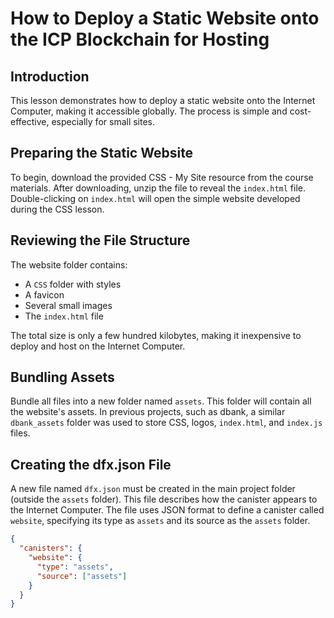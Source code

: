 # How to Deploy a Static Website onto the ICP Blockchain for Hosting

## Introduction

This lesson demonstrates how to deploy a static website onto the Internet Computer, making it accessible globally. The process is simple and cost-effective, especially for small sites.

## Preparing the Static Website

To begin, download the provided CSS - My Site resource from the course materials. After downloading, unzip the file to reveal the `index.html` file. Double-clicking on `index.html` will open the simple website developed during the CSS lesson.

## Reviewing the File Structure

The website folder contains:

- A `CSS` folder with styles
- A favicon
- Several small images
- The `index.html` file

The total size is only a few hundred kilobytes, making it inexpensive to deploy and host on the Internet Computer.

## Bundling Assets

Bundle all files into a new folder named `assets`. This folder will contain all the website's assets. In previous projects, such as dbank, a similar `dbank_assets` folder was used to store CSS, logos, `index.html`, and `index.js` files.

## Creating the dfx.json File

A new file named `dfx.json` must be created in the main project folder (outside the `assets` folder). This file describes how the canister appears to the Internet Computer. The file uses JSON format to define a canister called `website`, specifying its type as `assets` and its source as the `assets` folder.

```json
{
  "canisters": {
    "website": {
      "type": "assets",
      "source": ["assets"]
    }
  }
}
```
